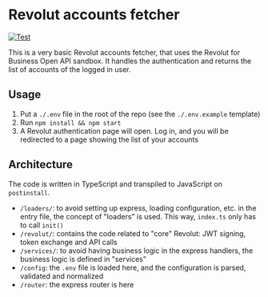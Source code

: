 # Revolut accounts fetcher

[![Test](https://github.com/marvinroger/revolut-accounts-fetcher/workflows/Test/badge.svg)](https://github.com/marvinroger/revolut-accounts-fetcher/actions?query=branch%3Amaster+workflow%3ATest)

This is a very basic Revolut accounts fetcher, that uses the Revolut for Business Open API sandbox. It handles the authentication and returns the list of accounts of the logged in user.

## Usage

1. Put a `./.env` file in the root of the repo (see the `./.env.example` template)
2. Run `npm install && npm start`
3. A Revolut authentication page will open. Log in, and you will be redirected to a page showing the list of your accounts

## Architecture

The code is written in TypeScript and transpiled to JavaScript on `postinstall`.

* `/loaders/`: to avoid setting up express, loading configuration, etc. in the entry file, the concept of "loaders" is used. This way, `index.ts` only has to call `init()`
* `/revolut/`: contains the code related to "core" Revolut: JWT signing, token exchange and API calls
* `/services/`: to avoid having business logic in the express handlers, the business logic is defined in "services"
* `/config`: the `.env` file is loaded here, and the configuration is parsed, validated and normalized
* `/router`: the express router is here
